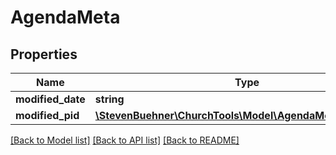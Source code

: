 # AgendaMeta

## Properties
Name | Type | Description | Notes
------------ | ------------- | ------------- | -------------
**modified_date** | **string** |  | [optional] 
**modified_pid** | [**\StevenBuehner\ChurchTools\Model\AgendaMetaModifiedPid**](AgendaMetaModifiedPid.md) |  | [optional] 

[[Back to Model list]](../../README.md#documentation-for-models) [[Back to API list]](../../README.md#documentation-for-api-endpoints) [[Back to README]](../../README.md)

